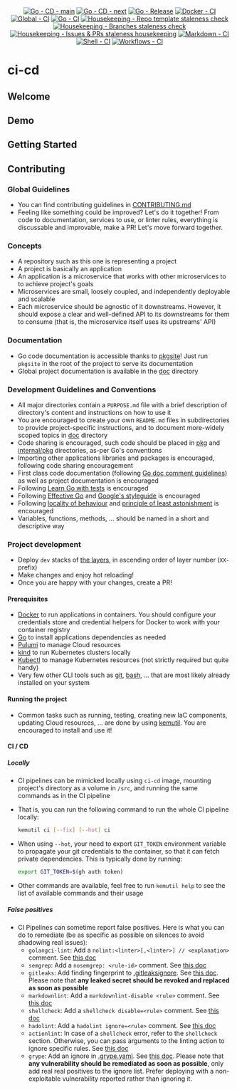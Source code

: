 <!-- markdownlint-disable MD041 -->
<div align=center>
  <a href="https://github.com/kemadev/ci-cd/actions/workflows/go-cd.yaml"><img alt="Go - CD - main" src="https://github.com/kemadev/ci-cd/actions/workflows/go-cd.yaml/badge.svg?branch=main&event=push"></a>
  <a href="https://github.com/kemadev/ci-cd/actions/workflows/go-cd.yaml"><img alt="Go - CD - next" src="https://github.com/kemadev/ci-cd/actions/workflows/go-cd.yaml/badge.svg?branch=next&event=push"></a>
  <a href="https://github.com/kemadev/ci-cd/actions/workflows/go-release.yaml"><img alt="Go - Release" src="https://github.com/kemadev/ci-cd/actions/workflows/go-release.yaml/badge.svg?branch=main&event=push"></a>
  <a href="https://github.com/kemadev/ci-cd/actions/workflows/docker-ci.yaml"><img alt="Docker - CI" src="https://github.com/kemadev/ci-cd/actions/workflows/docker-ci.yaml/badge.svg?branch=main&event=schedule"></a>
  <a href="https://github.com/kemadev/ci-cd/actions/workflows/global-ci.yaml"><img alt="Global - CI" src="https://github.com/kemadev/ci-cd/actions/workflows/global-ci.yaml/badge.svg?branch=main&event=schedule"></a>
  <a href="https://github.com/kemadev/ci-cd/actions/workflows/go-ci.yaml"><img alt="Go - CI" src="https://github.com/kemadev/ci-cd/actions/workflows/go-ci.yaml/badge.svg?branch=main&event=schedule"></a>
  <a href="https://github.com/kemadev/ci-cd/actions/workflows/repo-template-stale.yaml"><img alt="Housekeeping - Repo template staleness check" src="https://github.com/kemadev/ci-cd/actions/workflows/repo-template-stale.yaml/badge.svg?branch=main&event=schedule"></a>
  <a href="https://github.com/kemadev/ci-cd/actions/workflows/branch-stale.yaml"><img alt="Housekeeping - Branches staleness check" src="https://github.com/kemadev/ci-cd/actions/workflows/branch-stale.yaml/badge.svg?branch=main&event=schedule"></a>
  <a href="https://github.com/kemadev/ci-cd/actions/workflows/issue-pr-stale.yaml"><img alt="Housekeeping - Issues & PRs staleness housekeeping" src="https://github.com/kemadev/ci-cd/actions/workflows/issue-pr-stale.yaml/badge.svg?branch=main&event=schedule"></a>
  <a href="https://github.com/kemadev/ci-cd/actions/workflows/markdown-ci.yaml"><img alt="Markdown - CI" src="https://github.com/kemadev/ci-cd/actions/workflows/markdown-ci.yaml/badge.svg?branch=main&event=schedule"></a>
  <a href="https://github.com/kemadev/ci-cd/actions/workflows/shell-ci.yaml"><img alt="Shell - CI" src="https://github.com/kemadev/ci-cd/actions/workflows/shell-ci.yaml/badge.svg?branch=main&event=schedule"></a>
  <a href="https://github.com/kemadev/ci-cd/actions/workflows/workflow-action-ci.yaml"><img alt="Workflows - CI" src="https://github.com/kemadev/ci-cd/actions/workflows/workflow-action-ci.yaml/badge.svg?branch=main&event=schedule"></a>
</div>

# ci-cd

<!-- Brief description of the project -->

## Welcome

<!-- Project presentation, motivation, and main features -->

## Demo

<!-- If applicable, project demo (video, screenshots, asciicinema, ...) -->

## Getting Started

<!-- Basic usage and main commands -->

## Contributing

### Global Guidelines

- You can find contributing guidelines in [CONTRIBUTING.md](CONTRIBUTING.md)
- Feeling like something could be improved? Let's do it together! From code to documentation, services to use, or linter rules, everything is discussable and improvable, make a PR! Let's move forward together.

### Concepts

- A repository such as this one is representing a project
- A project is basically an application
- An application is a microservice that works with other microservices to to achieve project's goals
- Microservices are small, loosely coupled, and independently deployable and scalable
- Each microservice should be agnostic of it downstreams. However, it should expose a clear and well-defined API to its downstreams for them to consume (that is, the microservice itself uses its upstreams' API)

### Documentation

- Go code documentation is accessible thanks to [pkgsite](https://pkg.go.dev/golang.org/x/pkgsite/cmd/pkgsite)! Just run `pkgsite` in the root of the project to serve its documentation
- Global project documentation is available in the [doc](./doc) directory

### Development Guidelines and Conventions

- All major directories contain a `PURPOSE.md` file with a brief description of directory's content and instructions on how to use it
- You are encouraged to create your own `README.md` files in subdirectories to provide project-specific instructions, and to document more-widely scoped topics in [doc](./doc) directory
- Code sharing is encouraged, such code should be placed in [pkg](pkg) and [internal/pkg](internal/pkg) directories, as-per Go's conventions
- Importing other applications libraries and packages is encouraged, following code sharing encouragement
- First class code documentation (following [Go doc comment guidelines](https://go.dev/doc/comment)) as well as project documentation is encouraged
- Following [Learn Go with tests](https://github.com/quii/learn-go-with-tests) is encouraged
- Following [Effective Go](https://go.dev/doc/effective_go) and [Google's styleguide](https://google.github.io/styleguide/go/) is encouraged
- Following [locality of behaviour](https://htmx.org/essays/locality-of-behaviour/) and [principle of least astonishment](https://en.wikipedia.org/wiki/Principle_of_least_astonishment) is encouraged
- Variables, functions, methods, ... should be named in a short and descriptive way

### Project development

- Deploy `dev` stacks of [the layers](./deploy), in ascending order of layer number (`XX-` prefix)
- Make changes and enjoy hot reloading!
- Once you are happy with your changes, create a PR!

#### Prerequisites

- [Docker](https://github.com/docker/cli) to run applications in containers. You should configure your credentials store and credential helpers for Docker to work with your container registry
- [Go](https://github.com/golang/go) to install applications dependencies as needed
- [Pulumi](https://github.com/pulumi/pulumi) to manage Cloud resources
- [kind](https://github.com/kubernetes-sigs/kind) to run Kubernetes clusters locally
- [Kubectl](https://github.com/kubernetes/kubectl) to manage Kubernetes resources (not strictly required but quite handy)
- Very few other CLI tools such as [git](https://github.com/git/git), [bash](https://www.gnu.org/software/bash/), ... that are most likely already installed on your system

#### Running the project

- Common tasks such as running, testing, creating new IaC components, updating Cloud resources, ... are done by using [kemutil](https://github.com/kemadev/ci-cd/tree/main/tool/kemutil). You are encouraged to install and use it!

#### CI / CD

##### Locally

- CI pipelines can be mimicked locally using `ci-cd` image, mounting project's directory as a volume in `/src`, and running the same commands as in the CI pipeline
- That is, you can run the following command to run the whole CI pipeline locally:

  ```bash
  kemutil ci [--fix] [--hot] ci
  ```

- When using `--hot`, your need to export `GIT_TOKEN` environment variable to propagate your git credentials to the container, so that it can fetch private dependencies. This is typically done by running:

  ```bash
  export GIT_TOKEN=$(gh auth token)
  ```

- Other commands are available, feel free to run `kemutil help` to see the list of available commands and their usage

##### False positives

- CI Pipelines can sometime report false positives. Here is what you can do to remediate (be as specific as possible on silences to avoid shadowing real issues):
  - `golangci-lint`: Add a `nolint:<linter>[,<linter>] // <explanation>` comment. See [this doc](https://golangci-lint.run/usage/false-positives/)
  - `semgrep`: Add a `nosemgrep: <rule-id>` comment. See [this doc](https://semgrep.dev/docs/ignoring-files-folders-code)
  - `gitleaks`: Add finding fingerprint to [.gitleaksignore](config/gitleaks/.gitleaksignore). See [this doc](https://github.com/gitleaks/gitleaks#additional-configuration). Please note that **any leaked secret should be revoked and replaced as soon as possible**
  - `markdownlint`: Add a `markdownlint-disable <rule>` comment. See [this doc](https://github.com/DavidAnson/markdownlint/blob/main/README.md#configuration)
  - `shellcheck`: Add a `shellcheck disable=<rule>` comment. See [this doc](https://github.com/koalaman/shellcheck/wiki/Ignore)
  - `hadolint`: Add a `hadolint ignore=<rule>` comment. See [this doc](https://github.com/hadolint/hadolint/blob/master/README.md#ignoring-rules)
  - `actionlint`: In case of a `shellcheck` error, refer to the `shellcheck` section. Otherwise, you can pass arguments to the linting action to ignore specific rules. See [this doc](https://github.com/rhysd/actionlint/blob/main/docs/usage.md#ignore-some-errors)
  - `grype`: Add an ignore in [.grype.yaml](https://github.com/kemadev/ci-cd/tree/main/config/grype/.grype.yaml). See [this doc](https://github.com/anchore/grype#specifying-matches-to-ignore).
    Please note that **any vulnerability should be remediated as soon as possible**, only add real real positives to the ignore list. Prefer deploying with a non-exploitable vulnerability reported rather than ignoring it.
